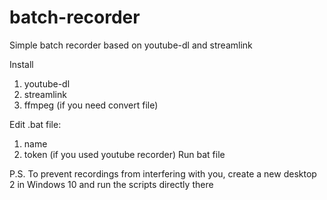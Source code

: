 # batch-recorder
Simple batch recorder based on youtube-dl and streamlink

Install
1. youtube-dl
2. streamlink
3. ffmpeg (if you need convert file)

Edit .bat file: 
1. name
2. token (if you used youtube recorder)
Run bat file

P.S. To prevent recordings from interfering with you, create a new desktop 2 in Windows 10 and run the scripts directly there
